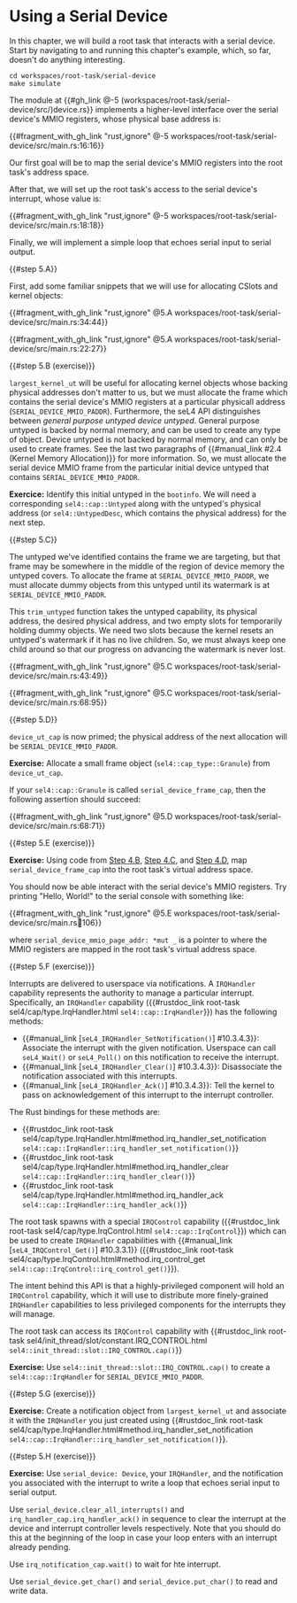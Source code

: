 <!--
    Copyright 2024, Colias Group, LLC

    SPDX-License-Identifier: CC-BY-SA-4.0
-->

# Using a Serial Device

In this chapter, we will build a root task that interacts with a serial device.
Start by navigating to and running this chapter's example, which, so far, doesn't do anything interesting.

```
cd workspaces/root-task/serial-device
make simulate
```

The module at {{#gh_link @-5 (workspaces/root-task/serial-device/src/)device.rs}} implements a higher-level interface over the serial device's MMIO registers, whose physical base address is:

{{#fragment_with_gh_link "rust,ignore" @-5 workspaces/root-task/serial-device/src/main.rs:16:16}}

Our first goal will be to map the serial device's MMIO registers into the root task's address space.

After that, we will set up the root task's access to the serial device's interrupt, whose value is:

{{#fragment_with_gh_link "rust,ignore" @-5 workspaces/root-task/serial-device/src/main.rs:18:18}}

Finally, we will implement a simple loop that echoes serial input to serial output.

{{#step 5.A}}

First, add some familiar snippets that we will use for allocating CSlots and kernel objects:

{{#fragment_with_gh_link "rust,ignore" @5.A workspaces/root-task/serial-device/src/main.rs:34:44}}

{{#fragment_with_gh_link "rust,ignore" @5.A workspaces/root-task/serial-device/src/main.rs:22:27}}

{{#step 5.B (exercise)}}

`largest_kernel_ut` will be useful for allocating kernel objects whose backing physical addresses don't matter to us, but we must allocate the frame which contains the serial device's MMIO registers at a particular physicall address (`SERIAL_DEVICE_MMIO_PADDR`).
Furthermore, the seL4 API distinguishes between _general purpose untyped_ _device untyped_. General purpose untyped is backed by normal memory, and can be used to create any type of object. Device untyped is not backed by normal memory, and can only be used to create frames.
See the last two paragraphs of {{#manual_link #2.4 (Kernel Memory Allocation)}} for more information.
So, we must allocate the serial device MMIO frame from the particular initial device untyped that contains `SERIAL_DEVICE_MMIO_PADDR`.

**Exercice:** Identify this initial untyped in the `bootinfo`. We will need a corresponding `sel4::cap::Untyped` along with the untyped's physical address (or `sel4::UntypedDesc`, which contains the physical address) for the next step.

{{#step 5.C}}

The untyped we've identified contains the frame we are targeting, but that frame may be somewhere in the middle of the region of device memory the untyped covers.
To allocate the frame at `SERIAL_DEVICE_MMIO_PADDR`, we must allocate dummy objects from this untyped until its watermark is at `SERIAL_DEVICE_MMIO_PADDR`.

This `trim_untyped` function takes the untyped capability, its physical address, the desired physical address, and two empty slots for temporarily holding dummy objects.
We need two slots because the kernel resets an untyped's watermark if it has no live children.
So, we must always keep one child around so that our progress on advancing the watermark is never lost.

{{#fragment_with_gh_link "rust,ignore" @5.C workspaces/root-task/serial-device/src/main.rs:43:49}}

{{#fragment_with_gh_link "rust,ignore" @5.C workspaces/root-task/serial-device/src/main.rs:68:95}}

{{#step 5.D}}

`device_ut_cap` is now primed; the physical address of the next allocation will be `SERIAL_DEVICE_MMIO_PADDR`.

**Exercise:** Allocate a small frame object (`sel4::cap_type::Granule`) from `device_ut_cap`.

If your `sel4::cap::Granule` is called `serial_device_frame_cap`, then the following assertion should succeed:

{{#fragment_with_gh_link "rust,ignore" @5.D workspaces/root-task/serial-device/src/main.rs:68:71}}

{{#step 5.E (exercise)}}

**Exercise:** Using code from [Step 4.B](./address-space.html#step-4b), [Step 4.C](./address-space.html#step-4c), and [Step 4.D](./address-space.html#step-4d-exercise), map `serial_device_frame_cap` into the root task's virtual address space.

You should now be able interact with the serial device's MMIO registers.
Try printing "Hello, World!" to the serial console with something like:

{{#fragment_with_gh_link "rust,ignore" @5.E workspaces/root-task/serial-device/src/main.rs:100:106}}

where `serial_device_mmio_page_addr: *mut _` is a pointer to where the MMIO registers are mapped in the root task's virtual address space.  

{{#step 5.F (exercise)}}

Interrupts are delivered to userspace via notifications.
A `IRQHandler` capability represents the authority to manage a particular interrupt.
Specifically, an `IRQHandler` capability ({{#rustdoc_link root-task sel4/cap/type.IrqHandler.html `sel4::cap::IrqHandler`}}) has the following methods:
- {{#manual_link [`seL4_IRQHandler_SetNotification()`] #10.3.4.3}}:
Associate the interrupt with the given notification. Userspace can call `seL4_Wait()` or `seL4_Poll()` on this notification to receive the interrupt.
- {{#manual_link [`seL4_IRQHandler_Clear()`] #10.3.4.3}}:
Disassociate the notification associated with this interrupts.
- {{#manual_link [`seL4_IRQHandler_Ack()`] #10.3.4.3}}:
Tell the kernel to pass on acknowledgement of this interrupt to the interrupt controller.

The Rust bindings for these methods are:
- {{#rustdoc_link root-task sel4/cap/type.IrqHandler.html#method.irq_handler_set_notification `sel4::cap::IrqHandler::irq_handler_set_notification()`}}
- {{#rustdoc_link root-task sel4/cap/type.IrqHandler.html#method.irq_handler_clear `sel4::cap::IrqHandler::irq_handler_clear()`}}
- {{#rustdoc_link root-task sel4/cap/type.IrqHandler.html#method.irq_handler_ack `sel4::cap::IrqHandler::irq_handler_ack()`}}

The root task spawns with a special `IRQControl` capability ({{#rustdoc_link root-task sel4/cap/type.IrqControl.html `sel4::cap::IrqControl`}}) which can be used to create `IRQHandler` capabilities with {{#manual_link [`seL4_IRQControl_Get()`] #10.3.3.1}} ({{#rustdoc_link root-task sel4/cap/type.IrqControl.html#method.irq_control_get `sel4::cap::IrqControl::irq_control_get()`}}).

The intent behind this API is that a highly-privileged component will hold an `IRQControl` capability, which it will use to distribute more finely-grained `IRQHandler` capabilities to less privileged components for the interrupts they will manage.

The root task can access its `IRQControl` capability with {{#rustdoc_link root-task sel4/init_thread/slot/constant.IRQ_CONTROL.html `sel4::init_thread::slot::IRQ_CONTROL.cap()`}}

**Exercise:** Use `sel4::init_thread::slot::IRQ_CONTROL.cap()` to create a `sel4::cap::IrqHandler` for `SERIAL_DEVICE_MMIO_PADDR`.

{{#step 5.G (exercise)}}

**Exercise:** Create a notification object from `largest_kernel_ut` and associate it with the `IRQHandler` you just created using {{#rustdoc_link root-task sel4/cap/type.IrqHandler.html#method.irq_handler_set_notification `sel4::cap::IrqHandler::irq_handler_set_notification()`}}.

{{#step 5.H (exercise)}}

**Exercise:** Use `serial_device: Device`, your `IRQHandler`, and the notification you associated with the interrupt to write a loop that echoes serial input to serial output.

Use `serial_device.clear_all_interrupts()` and `irq_handler_cap.irq_handler_ack()` in sequence to clear the interrupt at the device and interrupt controller levels respectively.
Note that you should do this at the beginning of the loop in case your loop enters with an interrupt already pending.

Use `irq_notification_cap.wait()` to wait for hte interrupt.

Use `serial_device.get_char()` and `serial_device.put_char()` to read and write data.
